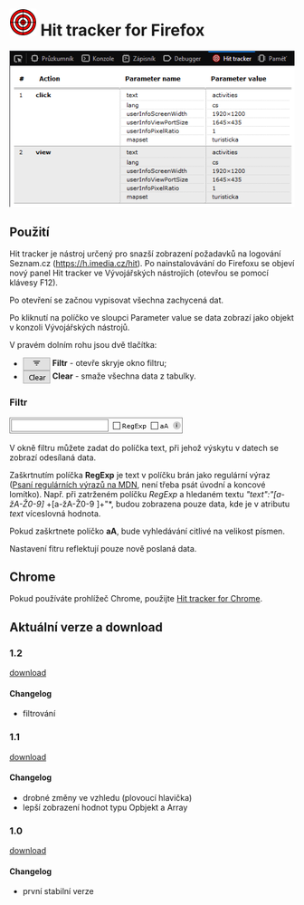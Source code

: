 # ![](https://raw.githubusercontent.com/Vylda/Hit-tracker/master/icons/logs-48.png) Hit tracker for Firefox

![](https://raw.githubusercontent.com/Vylda/Hit-tracker/master/resources/screenshot.png)



## Použití

Hit tracker je nástroj určený pro snazší zobrazení požadavků na logování Seznam.cz (https://h.imedia.cz/hit). Po nainstalovávání do Firefoxu se objeví nový panel Hit tracker ve Vývojářských nástrojích (otevřou se pomocí klávesy F12).

Po otevření se začnou vypisovat všechna zachycená dat.

Po kliknutí na políčko ve sloupci Parameter value se data zobrazí jako objekt v konzoli Vývojářských nástrojů.

V pravém dolním rohu jsou dvě tlačítka:

* <img style="vertical-align: middle;" src="https://raw.githubusercontent.com/Vylda/Hit-tracker/master/resources/filter.png"> **Filtr** -  otevře skryje okno filtru;
* <img style="vertical-align: middle;" src="https://raw.githubusercontent.com/Vylda/Hit-tracker/master/resources/clear.png"> **Clear** - smaže všechna data z tabulky.

### Filtr

![](https://raw.githubusercontent.com/Vylda/Hit-tracker/master/resources/filterdata.png)

V okně filtru můžete zadat do políčka text, při jehož  výskytu v datech se zobrazí odesílaná data.

Zaškrtnutím políčka **RegExp** je text v políčku brán jako regulární výraz ([Psaní regulárních výrazů na MDN](https://developer.mozilla.org/en-US/docs/Web/JavaScript/Guide/Regular_Expressions#Writing_a_regular_expression_pattern), není třeba psát úvodní a koncové lomítko). Např. při zatrženém políčku *RegExp* a hledaném textu *"text":"[a-žA-Ž0-9]* +[a-žA-Ž0-9 ]+"*, budou zobrazena pouze data, kde je v atributu *text* víceslovná hodnota.

Pokud zaškrtnete políčko **aA**, bude vyhledávání citlivé na velikost písmen.

Nastavení fitru reflektují pouze nově poslaná data.

## Chrome

Pokud používáte prohlížeč Chrome, použijte [Hit tracker for Chrome](https://github.com/Vylda/Hit-tracker-chrome).

## Aktuální verze a download

### 1.2
[download](https://raw.githubusercontent.com/Vylda/Hit-tracker/1.2/package/hit_tracker-1.2-fx.xpi)
#### Changelog
* filtrování

### 1.1
[download](https://raw.githubusercontent.com/Vylda/Hit-tracker/1.1/package/hit_tracker-1.1-fx.xpi)
#### Changelog
* drobné změny ve vzhledu (plovoucí hlavička)
* lepší zobrazení hodnot typu Opbjekt a Array

### 1.0
[download](https://raw.githubusercontent.com/Vylda/Hit-tracker/1.0/package/hit_tracker-1.0-fx.xpi)
#### Changelog
* první stabilní verze
